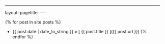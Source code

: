 ---
layout: pagetitle: ---

 {% for post in site.posts %}
  * {{ post.date | date_to_string }} &raquo; [ {{ post.title }} ]({{ post.url }})
{% endfor %}
